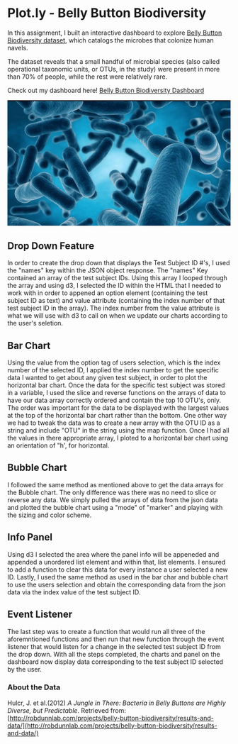 # Plot.ly - Belly Button Biodiversity

In this assignment, I built an interactive dashboard to explore  [Belly Button Biodiversity dataset](http://robdunnlab.com/projects/belly-button-biodiversity/), which catalogs the microbes that colonize human navels.

The dataset reveals that a small handful of microbial species (also called operational taxonomic units, or OTUs, in the study) were present in more than 70% of people, while the rest were relatively rare.

Check out my dashboard here!
[Belly Button Biodiversity Dashboard](https://alexrayperry.github.io/plotly-challenge/)

![Bacteria](bacteria.png)


## Drop Down Feature

In order to create the drop down that displays the Test Subject ID #'s, I used the "names" key within the JSON object response. The "names" Key contained an array of the test subject IDs. Using this array I looped through the array and using d3, I selected the ID within the HTML that I needed to work with in order to appened an option element (containing the test subject ID as text) and value attribute (containing the index number of that test subject ID in the array). The index number from the value attribute is what we will use with d3 to call on when we update our charts according to the user's seletion. 

## Bar Chart 

Using the value from the option tag of users selection, which is the index number of the selected ID, I applied the index number to get the specific data I wanted to get about any given test subject, in order to plot the horizontal bar chart. Once the data for the specific test subject was stored in a variable, I used the slice and reverse functions on the arrays of data to have our data array correctly ordered and contain the top 10 OTU's, only. The order was important for the data to be displayed with the largest values at the top of the horizontal bar chart rather than the bottom. One other way we had to tweak the data was to create a new array with the OTU ID as a string and include "OTU" in the string using the map function. Once I had all the values in there appropriate array, I ploted to a horizontal bar chart using an orientation of "h', for horizontal. 

## Bubble Chart

I followed the same method as mentioned above to get the data arrays for the Bubble chart. The only difference was there was no need to slice or reverse any data. We simply pulled the arrays of data from the json data and plotted the bubble chart using a "mode" of "marker" and playing with the sizing and color scheme. 

## Info Panel

Using d3 I selected the area where the panel info will be appeneded and appended a unordered list element and within that, list elements. I ensured to add a function to clear this data for every instance a user selected a new ID. Lastly, I used the same method as used in the bar char and bubble chart to use the users selection and obtain the corresponding data from the json data via the index value of the test subject ID. 

## Event Listener 

The last step was to create a function that would run all three of the aforemntioned functions and then run that new function through the event listener that would listen for a change in the selected test subject ID from the drop down. With all the steps completed, the charts and panel on the dashboard now display data corresponding to the test subject ID selected by the user. 

### About the Data

Hulcr, J. et al.(2012) _A Jungle in There: Bacteria in Belly Buttons are Highly Diverse, but Predictable_. Retrieved from: [http://robdunnlab.com/projects/belly-button-biodiversity/results-and-data/](http://robdunnlab.com/projects/belly-button-biodiversity/results-and-data/)